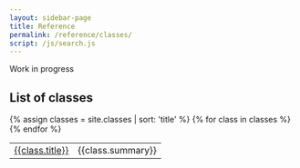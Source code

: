 ```yaml
---
layout: sidebar-page
title: Reference
permalink: /reference/classes/
script: /js/search.js
---
```


Work in progress

## List of classes
<table>
  <tbody>
  {% assign classes = site.classes | sort: 'title' %}
  {% for class in classes %}
    <tr>
      <td><a href="{{class.url}}">{{class.title}}</a></td>
      <td>{{class.summary}}</td>
    <tr>
  {% endfor %}
  </tbody>
</table>
